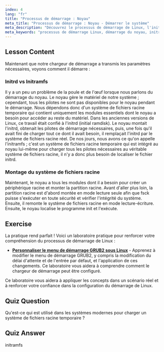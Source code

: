 ```yaml
---
index: 4
lang: "fr"
title: "Processus de démarrage : Noyau"
meta_title: "Processus de démarrage : Noyau - Démarrer le système"
meta_description: "Découvrez le processus de démarrage de Linux, l'initialisation du noyau et le rôle de l'initramfs. Comprenez comment le noyau monte le système de fichiers racine. Guide du processus de démarrage de Linux."
meta_keywords: "processus de démarrage Linux, démarrage du noyau, initramfs, initrd, système de fichiers racine, tutoriel Linux, Linux débutant, guide Linux"
---
```


## Lesson Content

Maintenant que notre chargeur de démarrage a transmis les paramètres nécessaires, voyons comment il démarre :

### Initrd vs Initramfs

Il y a un peu un problème de la poule et de l'œuf lorsque nous parlons du démarrage du noyau. Le noyau gère le matériel de notre système ; cependant, tous les pilotes ne sont pas disponibles pour le noyau pendant le démarrage. Nous dépendons donc d'un système de fichiers racine temporaire qui contient uniquement les modules essentiels dont le noyau a besoin pour accéder au reste du matériel. Dans les anciennes versions de Linux, ce travail était confié à l'initrd (initial ramdisk). Le noyau montait l'initrd, obtenait les pilotes de démarrage nécessaires, puis, une fois qu'il avait fini de charger tout ce dont il avait besoin, il remplaçait l'initrd par le système de fichiers racine réel. De nos jours, nous avons ce qu'on appelle l'initramfs ; c'est un système de fichiers racine temporaire qui est intégré au noyau lui-même pour charger tous les pilotes nécessaires au véritable système de fichiers racine, il n'y a donc plus besoin de localiser le fichier initrd.

### Montage du système de fichiers racine

Maintenant, le noyau a tous les modules dont il a besoin pour créer un périphérique racine et monter la partition racine. Avant d'aller plus loin, la partition racine est d'abord montée en mode lecture seule afin que fsck puisse s'exécuter en toute sécurité et vérifier l'intégrité du système. Ensuite, il remonte le système de fichiers racine en mode lecture-écriture. Ensuite, le noyau localise le programme init et l'exécute.

## Exercise

La pratique rend parfait ! Voici un laboratoire pratique pour renforcer votre compréhension du processus de démarrage de Linux :

- **[Personnaliser le menu de démarrage GRUB2 sous Linux](https://labex.io/fr/labs/comptia-customize-the-grub2-boot-menu-in-linux-590859)** - Apprenez à modifier le menu de démarrage GRUB2, y compris la modification du délai d'attente et de l'entrée par défaut, et l'application de ces changements. Ce laboratoire vous aidera à comprendre comment le chargeur de démarrage peut être configuré.

Ce laboratoire vous aidera à appliquer les concepts dans un scénario réel et à renforcer votre confiance dans la configuration du démarrage de Linux.

## Quiz Question

Qu'est-ce qui est utilisé dans les systèmes modernes pour charger un système de fichiers racine temporaire ?

## Quiz Answer

initramfs
